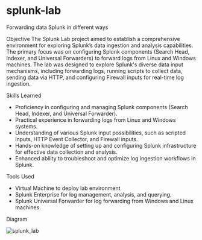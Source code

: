 # splunk-lab
Forwarding data Splunk in different ways

Objective
The Splunk Lab project aimed to establish a comprehensive environment for exploring Splunk’s data ingestion and analysis capabilities. The primary focus was on configuring Splunk components (Search Head, Indexer, and Universal Forwarders) to forward logs from Linux and Windows machines. The lab was designed to explore Splunk's diverse data input mechanisms, including forwarding logs, running scripts to collect data, sending data via HTTP, and configuring Firewall inputs for real-time log ingestion.

Skills Learned

- Proficiency in configuring and managing Splunk components (Search Head, Indexer, and Universal Forwarder).
- Practical experience in forwarding logs from Linux and Windows systems.
- Understanding of various Splunk input possibilities, such as scripted inputs, HTTP Event Collector, and Firewall inputs.
- Hands-on knowledge of setting up and configuring Splunk infrastructure for effective data collection and analysis.
- Enhanced ability to troubleshoot and optimize log ingestion workflows in Splunk.

Tools Used

- Virtual Machine to deploy lab environment
- Splunk Enterprise for log management, analysis, and querying.
- Splunk Universal Forwarder for log forwarding from Windows and Linux machines.

Diagram

![splunk_lab](https://github.com/user-attachments/assets/3ad378b2-500b-481a-ba74-b2f689f43fa5)
